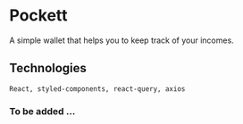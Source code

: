 # Pockett

A simple wallet that helps you to keep track of your incomes.

## Technologies

```
React, styled-components, react-query, axios
```

### To be added ...
